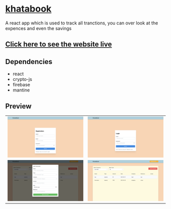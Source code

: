 # [khatabook](https://github.com/thanmaisai/khatabook)

A react app which is used to track all tranctions, you can over look at the expences and even the savings

## [Click here to see the website live](https://khathabook.netlify.app/login)

## Dependencies
- react
- crypto-js
- firebase
- mantine

## Preview
<table>
  <tr>
    <td><img src="https://github.com/thanmaisai/khatabook/blob/main/img1.png"</td>
    <td><img src="https://github.com/thanmaisai/khatabook/blob/main/img2.png"</td>
  </tr>
  <tr>
    <td><img src="https://github.com/thanmaisai/khatabook/blob/main/img3.png"</td>
    <td><img src="https://github.com/thanmaisai/khatabook/blob/main/img4.png"</td>
    </tr>
 </table>
